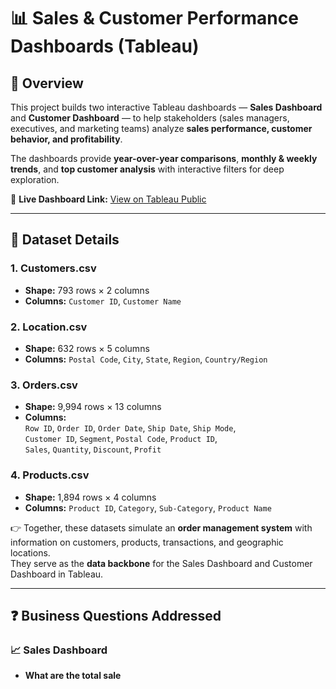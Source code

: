 # 📊 Sales & Customer Performance Dashboards (Tableau)

## 📌 Overview  
This project builds two interactive Tableau dashboards — **Sales Dashboard** and **Customer Dashboard** — to help stakeholders (sales managers, executives, and marketing teams) analyze **sales performance, customer behavior, and profitability**.  

The dashboards provide **year-over-year comparisons**, **monthly & weekly trends**, and **top customer analysis** with interactive filters for deep exploration.  

🔗 **Live Dashboard Link:** [View on Tableau Public](https://public.tableau.com/views/SalesCustomerDashboards_17591109085900/CustomerDashboard?:language=en-US&publish=yes&:sid=&:redirect=auth&:display_count=n&:origin=viz_share_link)  

---

## 📂 Dataset Details  

### 1. Customers.csv  
- **Shape:** 793 rows × 2 columns  
- **Columns:** `Customer ID`, `Customer Name`  

### 2. Location.csv  
- **Shape:** 632 rows × 5 columns  
- **Columns:** `Postal Code`, `City`, `State`, `Region`, `Country/Region`  

### 3. Orders.csv  
- **Shape:** 9,994 rows × 13 columns  
- **Columns:**  
  `Row ID`, `Order ID`, `Order Date`, `Ship Date`, `Ship Mode`,  
  `Customer ID`, `Segment`, `Postal Code`, `Product ID`,  
  `Sales`, `Quantity`, `Discount`, `Profit`  

### 4. Products.csv  
- **Shape:** 1,894 rows × 4 columns  
- **Columns:** `Product ID`, `Category`, `Sub-Category`, `Product Name`  

👉 Together, these datasets simulate an **order management system** with information on customers, products, transactions, and geographic locations.  
They serve as the **data backbone** for the Sales Dashboard and Customer Dashboard in Tableau.  

---

## ❓ Business Questions Addressed  

### 📈 Sales Dashboard  
- **What are the total sale**
